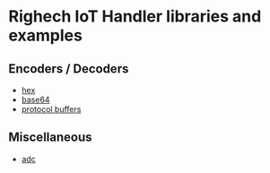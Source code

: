 # Righech IoT Handler libraries and examples 

## Encoders / Decoders

- [hex](./enc#hex)
- [base64](./enc#base64)
- [protocol buffers](./pbf)

## Miscellaneous

- [adc](./adc)